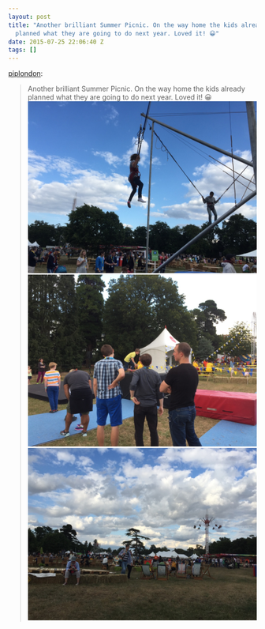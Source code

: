 ```yaml
---
layout: post
title: "Another brilliant Summer Picnic. On the way home the kids already
  planned what they are going to do next year. Loved it! 😀"
date: 2015-07-25 22:06:40 Z
tags: []
---
```

[piplondon](http://pipobscure.uk/post/125031389782/another-brilliant-summer-picnic-on-the-way-home):

> Another brilliant Summer Picnic. On the way home the kids already planned what they are going to do next year. Loved it! 😀
![](/media/2015/07/125031405419_0.jpg)
![](/media/2015/07/125031405419_1.jpg)
![](/media/2015/07/125031405419_2.jpg)
